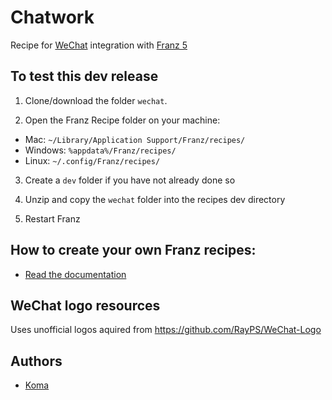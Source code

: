 # Chatwork
Recipe for [WeChat](https://www.wechat.com) integration with [Franz 5](http://meetfranz.com)

## To test this dev release

1. Clone/download the folder `wechat`.

2. Open the Franz Recipe folder on your machine:
  * Mac: `~/Library/Application Support/Franz/recipes/`
  * Windows: `%appdata%/Franz/recipes/`
  * Linux: `~/.config/Franz/recipes/`

3. Create a `dev` folder if you have not already done so

3. Unzip and copy the `wechat` folder into the recipes dev directory

4. Restart Franz

## How to create your own Franz recipes:
* [Read the documentation](https://github.com/meetfranz/plugins)

## WeChat logo resources
Uses unofficial logos aquired from https://github.com/RayPS/WeChat-Logo

## Authors

- [Koma](https://github.com/koma-private/)
